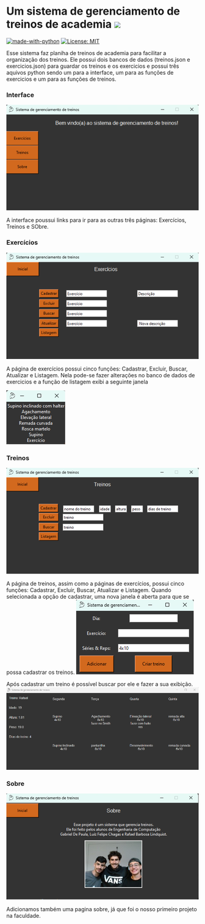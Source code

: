 # Um sistema de gerenciamento de treinos de academia <img src="gym_86590.ico" style="max-height: 30px; max-width: 30px;">

[![made-with-python](https://img.shields.io/badge/Made%20with-Python-1f425f.svg)](https://www.python.org/) [![License: MIT](https://img.shields.io/badge/License-MIT-yellow.svg)](https://opensource.org/licenses/MIT)

Esse sistema faz planiha de treinos de academia para facilitar a organização dos treinos. Ele possui dois bancos de dados (treinos.json e exercicios.json) para guardar os treinos e os exercicios e possui três aquivos python sendo um para a interface, um para as funções de exercicios e um para as funções de treinos. 

### Interface
<img src="imagens/Captura de tela 2024-11-25 084052.png">

A interface poussui links para ir para as outras três páginas: Exercícios, Treinos e SObre.

### Exercícios
<img src="imagens\Captura de tela 2024-11-21 170514.png">

A página de exercícios possui cinco funções: Cadastrar, Excluir, Buscar, Atualizar e Listagem. Nela pode-se fazer alterações no banco de dados de exercicios e a função de listagem exibi a seguinte janela 

<img src="imagens\Captura de tela 2024-11-25 084502.png">

### Treinos 
<img src="imagens\Captura de tela 2024-11-21 170717.png">

A página de treinos, assim como a páginas de exercícios, possui cinco funções: Cadastrar, Excluir, Buscar, Atualizar e Listagem. Quando selecionada a opção de cadastrar, uma nova janela é aberta para que se possa cadastrar os treinos. 
<img src="imagens\Captura de tela 2024-11-25 090108.png">

Após cadastrar um treino é possível buscar por ele e fazer a sua exibição.
<img src="imagens\Captura de tela 2024-11-14 230326.png">

### Sobre
<img src="imagens\Captura de tela 2024-11-21 171214.png">

Adicionamos também uma pagina sobre, já que foi o nosso primeiro projeto na faculdade. 

